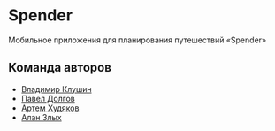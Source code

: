 # Spender

Мобильное приложения для планирования путешествий «Spender»

## Команда авторов

- [Владимир Клушин](https://github.com/Caramel1488)
- [Павел Долгов](https://github.com/dolgovp)
- [Артем Худяков](https://github.com/QArchy)
- [Алан Злых](https://github.com/MAXCONTROLL)
